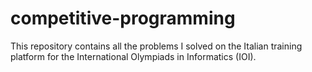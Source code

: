 # competitive-programming
This repository contains all the problems I solved on the Italian training platform for the International Olympiads in Informatics (IOI).
